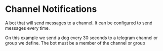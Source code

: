 # Channel Notifications

A bot that will send messages to a channel. It can be configured to send messages every time.

On this example we send a dog every 30 seconds to a telegram channel or group we define. The bot must be a member of the channel or group
